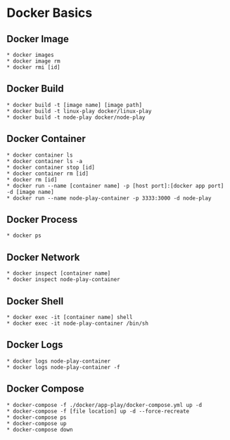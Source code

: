 # Docker Basics

## Docker Image
    * docker images
    * docker image rm
    * docker rmi [id]

## Docker Build
    * docker build -t [image name] [image path]
    * docker build -t linux-play docker/linux-play
    * docker build -t node-play docker/node-play


## Docker Container
    * docker container ls
    * docker container ls -a
    * docker container stop [id]
    * docker container rm [id]
    * docker rm [id]
    * docker run --name [container name] -p [host port]:[docker app port] -d [image name]
    * docker run --name node-play-container -p 3333:3000 -d node-play


## Docker Process
    * docker ps

## Docker Network
    * docker inspect [container name]
    * docker inspect node-play-container

## Docker Shell
    * docker exec -it [container name] shell
    * docker exec -it node-play-container /bin/sh

## Docker Logs
    * docker logs node-play-container
    * docker logs node-play-container -f

## Docker Compose
    * docker-compose -f ./docker/app-play/docker-compose.yml up -d
    * docker-compose -f [file location] up -d --force-recreate
    * docker-compose ps
    * docker-compose up
    * docker-compose down
